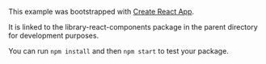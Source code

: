 This example was bootstrapped with [Create React App](https://github.com/facebook/create-react-app).

It is linked to the library-react-components package in the parent directory for development purposes.

You can run `npm install` and then `npm start` to test your package.
